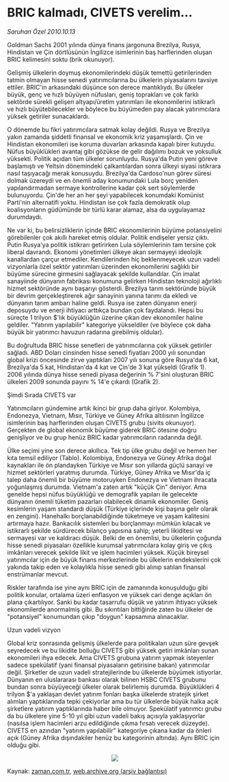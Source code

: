 # BRIC kalmadı, CIVETS verelim...

*Saruhan Özel 2010.10.13*

<td class="news-spot">
<p>Goldman Sachs 2001 yılında dünya finans jargonuna Brezilya, Rusya, Hindistan ve Çin dörtlüsünün İngilizce isimlerinin baş harflerinden oluşan BRIC kelimesini soktu (brik okunuyor).</p>
<p><p>Gelişmiş ülkelerin doymuş ekonomilerindeki düşük temettü getirilerinden tatmin olmayan hisse senedi yatırımcılarına bu ülkelerin piyasalarını tavsiye ettiler. BRIC'in arkasındaki düşünce son derece mantıklıydı. Bu ülkeler büyük, genç ve hızlı büyüyen nüfusları, geniş toprakları ve çok farklı sektörde sürekli gelişen altyapı/üretim yatırımları ile ekonomilerini istikrarlı ve hızlı büyütebilecekler ve böylece bu büyümeden pay alacak yatırımcılara yüksek getiriler sunacaklardı.
<p>O dönemde bu fikri yatırımcılara satmak kolay değildi. Rusya ve Brezilya yakın zamanda şiddetli finansal ve ekonomik kriz yaşamışlardı. Çin ve Hindistan ekonomileri ise koruma duvarları arkasında kapalı birer kutuydu. Nüfus büyüklükleri avantaj gibi gözükse de gelir dağılımı bozuk ve yoksulluk yüksekti. Politik açıdan tüm ülkeler sorunluydu. Rusya'da Putin yeni göreve başlamıştı ve Yeltsin dönemindeki çalkantılardan sonra ülkeyi siyasi istikrara nasıl taşıyacağı merak konusuydu. Brezilya'da Cardoso'nun görev süresi dolmak üzereydi ve en önemli aday konumundaki Lula borç yeniden yapılandırmadan sermaye kontrollerine kadar çok sert söylemlerde bulunuyordu. Çin'de her an her şeyi yapabilecek konumdaki Komünist Parti'nin alternatifi yoktu. Hindistan ise çok fazla demokratik olup koalisyonların güdümünde bir türlü karar alamaz, alsa da uygulayamaz durumdaydı.
<p>Ne var ki, bu belirsizliklerin içinde BRIC ekonomilerinin büyüme potansiyelini görebilenler çok akıllı hareket etmiş oldular. Politik endişeler yersiz çıktı. Putin Rusya'ya politik istikrarı getirirken Lula söylemlerinin tam tersine çok liberal davrandı. Ekonomi yönetimleri ülkeye akan sermayeyi ideolojik kanallardan çarçur etmediler. Kendilerinden hiç beklenmeyecek uzun vadeli vizyonlarla özel sektör yatırımları üzerinden ekonomilerini sağlıklı bir büyüme sürecine girmesini sağlayacak şekilde kullandılar. Çin imalat sanayiinde dünyanın fabrikası konumuna gelirken Hindistan teknoloji ağırlıklı hizmet sektöründe aynı başarıyı gösterdi. Brezilya tarım sektöründe büyük bir devrim gerçekleştirerek ağır sanayinin yanına tarımı da ekledi ve dünyanın tarım ambarı haline geldi. Rusya ise zaten dünyanın enerji deposuydu ve enerji ihtiyacı arttıkça bundan çok faydalandı. Hepsi bu süreçte 1 trilyon $'lık büyüklüğün üzerine çıkan dev ekonomiler haline geldiler. "Yatırım yapılabilir" kategoriye yükseldiler (ve böylece çok daha büyük bir yatırımcı havuzun radarına girebilmiş oldular). 
<p>Bu doğrultuda BRIC hisse senetleri de yatırımcılarına çok yüksek getiriler sağladı. ABD Doları cinsinden hisse senedi fiyatları 2000 yılı sonundan global krizi öncesinde zirve yaptıkları 2007 yılı sonuna göre Rusya'da 6 kat, Brezilya'da 5 kat, Hindistan'da 4 kat ve Çin'de 3 kat yükseldi (Grafik 1). 2006 yılında dünya hisse senedi piyasa değerinin % 7'sini oluşturan BRIC ülkeleri 2009 sonunda payını % 14'e çıkardı (Grafik 2).
<p>Şimdi Sırada CIVETS var
<p>Yatırımcıların gündemine artık ikinci bir grup daha giriyor. Kolombiya, Endonezya, Vietnam, Mısır, Türkiye ve Güney Afrika altılısının İngilizce isimlerinin baş harflerinden oluşan CIVETS grubu (sivits okunuyor). Gerçekten de global ekonomik büyüme giderek BRIC ötesine doğru genişliyor ve bu grup henüz BRIC kadar yatırımcıların radarında değil.
<p>Ülke seçimi yine son derece akıllıca. Tek tip ülke grubu değil ve hemen her kıta temsil ediliyor (Tablo). Kolombiya, Endonezya ve Güney Afrika doğal kaynakları ile ön plandayken Türkiye ve Mısır son yıllarda güçlü sanayi ve hizmet sektörleri yaratmış durumda. Türkiye, Güney Afrika ve Mısır'da iç talep daha önemli bir büyüme motoruyken Endonezya ve Vietnam ihracata yoğunlaşmış durumda. Vietnam'a zaten artık "küçük Çin" deniyor. Ama genelde hepsi nüfus büyüklüğü ve demografik yapıları ile gelecekte dünyanın önemli tüketim pazarları olabilecek dinamik ekonomiler. Geniş kesimlerin yaşam standardı düşük (Türkiye içlerinde kişi başına gelir olarak en zengini). Hanehalkı borçlanabildiğinde tüketmeye ve yaşam kalitesini artırmaya hazır. Bankacılık sistemleri bu borçlanmayı mümkün kılacak ve istikrarlı şekilde sürdürecek bilanço yapısına sahip; yeterli likiditesi ve sermayesi var ve kaldıracı düşük. Belki de en önemlisi, bu ülkelerin çoğunda hisse senedi piyasaları özellikle kurumsal yatırımcılara kolay giriş ve çıkış imkânları verecek şekilde likit ve işlem hacimleri yüksek. Küçük bireysel yatırımcılar için de büyük finans merkezlerinde bu ülkelerin endekslerini çok yakında takip eden ve kolaylıkla hisse senedi gibi alınıp satılan finansal enstrümanlar mevcut.
<p>Riskler tarafında ise yine aynı BRIC için de zamanında konuşulduğu gibi politik konular, ortalama üzeri enflasyon ve yüksek cari denge açıkları ön plana çıkartılıyor. Sanki bu kadar tasarrufu düşük ve yatırım ihtiyacı yüksek ekonomilerde anormalmiş gibi. Bu sıkıntıları bittiğinde zaten bu ülkeler de "potansiyel" konumundan çıkıp "doygun" kapsamına alınacaklar.
<p>Uzun vadeli vizyon
<p>Global kriz sonrasında gelişmiş ülkelerde para politikaları uzun süre gevşek seyredecek ve bu likidite bolluğu CIVETS gibi yüksek getiri imkânları sunan ekonomileri ihya edecek. Ama CIVETS grubuna yatırım yapmak isteyenler sadece spekülatif (yani finansal piyasaların getirisine bakan) yatırımcılar değil. Şirketler de uzun vadeli stratejilerinde bu ülkelerde büyümek istiyorlar. Dünyanın en uluslararası bankası olarak bilinen HSBC CIVETS grubunu bundan sonra büyüyeceği ülkeler olarak belirlemiş durumda. Büyüklükleri 4 trilyon $'a yaklaşan devlet yatırım fonları başka ülkelerde stratejik şirket alımları yaptıklarında tepki çekiyorlar ama bu tür ülkelerde büyük halka açık şirketlere yatırım yaptıklarında haber bile olmuyor. Spekülatif yatırımcı grubu da bu ülkelere yine 5-10 yıl gibi uzun vadeli bakış açısıyla yaklaşıyorlar (nasılsa işlem hacimleri arzu edildiğinde çıkma fırsatı verecek düzeyde). CIVETS en azından "yatırım yapılabilir" kategoriye çıkana kadar da önleri açık (Güney Afrika dışındakiler henüz bu kategorinin altında). Aynı BRIC için olduğu gibi.
<p>
<p><p align="center"><img border="0" src="http://web.archive.org/web/20101130220905im_/http://medya.zaman.com.tr/2010/10/13/resim4.jpg"/>
<p></p>
<a href="http://web.archive.org/web/20101130220905/mailto:s.ozel@zaman.com.tr">
</a></p></p></p></p></p></p></p></p></p></p></p></p></p></p></td>

Kaynak: [zaman.com.tr](http://zaman.com.tr/yazar.do?yazino=1039415), [web.archive.org (arşiv bağlantısı)](http://web.archive.org/web/20101130220905/http://zaman.com.tr/yazar.do?yazino=1039415)
